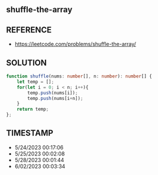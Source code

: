 ## shuffle-the-array

## REFERENCE

- https://leetcode.com/problems/shuffle-the-array/

## SOLUTION

``` typescript
function shuffle(nums: number[], n: number): number[] {
    let temp = [];
    for(let i = 0; i < n; i++){
        temp.push(nums[i]);
        temp.push(nums[i+n]);
    }
    return temp;
};
```


## TIMESTAMP

- 5/24/2023 00:17:06
- 5/25/2023 00:02:08
- 5/28/2023 00:01:44
- 6/02/2023 00:03:34

